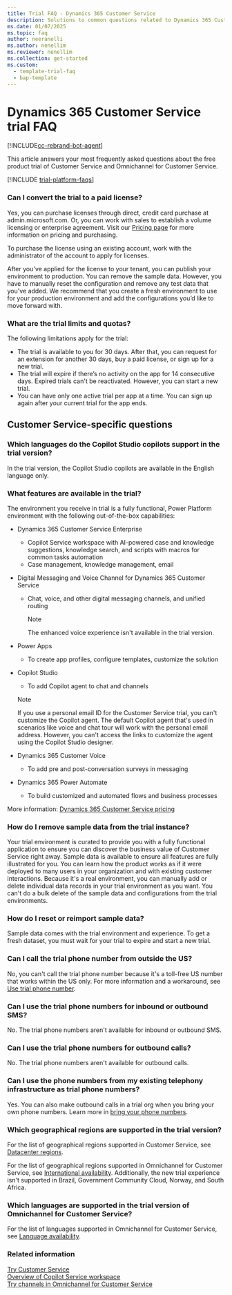 ```yaml
---
title: Trial FAQ - Dynamics 365 Customer Service
description: Solutions to common questions related to Dynamics 365 Customer Service trial setup and management. Learn how to resolve platform and app-specific issues.
ms.date: 01/07/2025
ms.topic: faq
author: neeranelli
ms.author: nenellim
ms.reviewer: nenellim
ms.collection: get-started
ms.custom: 
  - template-trial-faq
  - bap-template
---
```


# Dynamics 365 Customer Service trial FAQ

[!INCLUDE[cc-rebrand-bot-agent](../../includes/cc-rebrand-bot-agent.md)]

This article answers your most frequently asked questions about the free product trial of Customer Service and Omnichannel for Customer Service.

[!INCLUDE [trial-platform-faqs](../../shared/trials/trial-faq-platform.md)]

### Can I convert the trial to a paid license?

Yes, you can purchase licenses through direct, credit card purchase at admin.microsoft.com. Or, you can work with sales to establish a volume licensing or enterprise agreement. Visit our [Pricing page](https://dynamics.microsoft.com/pricing/) for more information on pricing and purchasing.

To purchase the license using an existing account, work with the administrator of the account to apply for licenses.

After you've applied for the license to your tenant, you can publish your environment to production. You can remove the sample data. However, you have to manually reset the configuration and remove any test data that you've added. We recommend that you create a fresh environment to use for your production environment and add the configurations you’d like to move forward with.

### What are the trial limits and quotas?

The following limitations apply for the trial:

- The trial is available to you for 30 days. After that, you can request for an extension for another 30 days, buy a paid license, or sign up for a new trial.
- The trial will expire if there’s no activity on the app for 14 consecutive days. Expired trials can't be reactivated. However, you can start a new trial.
- You can have only one active trial per app at a time. You can sign up again after your current trial for the app ends.

## Customer Service-specific questions

### Which languages do the Copilot Studio copilots support in the trial version?

In the trial version, the Copilot Studio copilots are available in the English language only.

### What features are available in the trial?

The environment you receive in trial is a fully functional, Power Platform environment with the following out-of-the-box capabilities:

- Dynamics 365 Customer Service Enterprise
  - Copilot Service workspace with AI-powered case and knowledge suggestions, knowledge search, and scripts with macros for common tasks automation
  - Case management, knowledge management, email
- Digital Messaging and Voice Channel for Dynamics 365 Customer Service
  - Chat, voice, and other digital messaging channels, and unified routing
    > [!NOTE]
    > The enhanced voice experience isn't available in the trial version.
- Power Apps
  - To create app profiles, configure templates, customize the solution
- Copilot Studio
  - To add Copilot agent to chat and channels
  > [!NOTE]
  > If you use a personal email ID for the Customer Service trial, you can't customize the Copilot agent. The default Copilot agent that's used in scenarios like voice and chat tour will work with the personal email address. However, you can't access the links to customize the agent using the Copilot Studio designer.

- Dynamics 365 Customer Voice
  - To add pre and post-conversation surveys in messaging
- Dynamics 365 Power Automate
  - To build customized and automated flows and business processes

More information: [Dynamics 365 Customer Service pricing](https://dynamics.microsoft.com/customer-service/pricing/)

### How do I remove sample data from the trial instance?

Your trial environment is curated to provide you with a fully functional application to ensure you can discover the business value of Customer Service right away. Sample data is available to ensure all features are fully illustrated for you. You can learn how the product works as if it were deployed to many users in your organization and with existing customer interactions. Because it's a real environment, you can manually add or delete individual data records in your trial environment as you want. You can't do a bulk delete of the sample data and configurations from the trial environments.

### How do I reset or reimport sample data?

Sample data comes with the trial environment and experience. To get a fresh dataset, you must wait for your trial to expire and start a new trial.

### Can I call the trial phone number from outside the US?

No, you can't call the trial phone number because it's a toll-free US number that works within the US only. For more information and a workaround, see [Use trial phone number](../administer/voice-channel-trial-phone-numbers.md).

### Can I use the trial phone numbers for inbound or outbound SMS?

No. The trial phone numbers aren't available for inbound or outbound SMS.

### Can I use the trial phone numbers for outbound calls?

No. The trial phone numbers aren't available for outbound calls.

### Can I use the phone numbers from my existing telephony infrastructure as trial phone numbers?

Yes. You can also make outbound calls in a trial org when you bring your own phone numbers. Learn more in [bring your phone numbers](../administer/voice-channel-bring-your-own-number.md).

### Which geographical regions are supported in the trial version?

For the list of geographical regions supported in Customer Service, see [Datacenter regions](/power-platform/admin/new-datacenter-regions).

For the list of geographical regions supported in Omnichannel for Customer Service, see [International availability](international-availability.md). Additionally, the new trial experience isn't supported in Brazil, Government Community Cloud, Norway, and South Africa.

### Which languages are supported in the trial version of Omnichannel for Customer Service?

For the list of languages supported in Omnichannel for Customer Service, see [Language availability](international-availability.md#language-availability).

### Related information

[Try Customer Service](try-customer-service.md)  
[Overview of Copilot Service workspace](csw-overview.md)  
[Try channels in Omnichannel for Customer Service](try-channels.md)  
